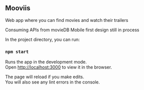 ## Mooviis

Web app where you can find movies and watch their trailers

Consuming APIs from movieDB
Mobile first design
still in process

In the project directory, you can run:

### `npm start`

Runs the app in the development mode.\
Open [http://localhost:3000](http://localhost:3000) to view it in the browser.

The page will reload if you make edits.\
You will also see any lint errors in the console.
